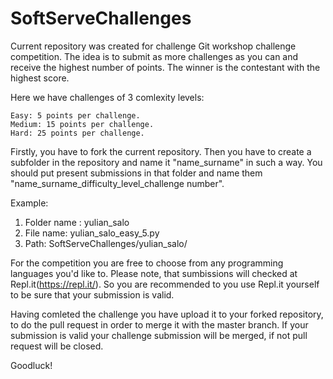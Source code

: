 # SoftServeChallenges

Current repository was created for challenge Git workshop challenge competition. The idea is to submit as more challenges as you can and receive the highest number of points. The winner is the contestant with the highest score.

Here we have challenges of 3 comlexity levels:

    Easy: 5 points per challenge.
    Medium: 15 points per challenge.
    Hard: 25 points per challenge.

Firstly, you have to fork the current repository. Then you have to create a subfolder in the repository and name it "name_surname" in such a way. You should put present submissions in that folder and name them "name_surname_difficulty_level_challenge number".

Example: 
1) Folder name : yulian_salo
2) File name: yulian_salo_easy_5.py
3) Path: SoftServeChallenges/yulian_salo/


For the competition you are free to choose from any programming languages you'd like to. Please note, that sumbissions will checked at Repl.it(https://repl.it/). So you are recommended to you use Repl.it yourself to be sure that your submission is valid.

Having comleted the challenge you have upload it to your forked repository, to do the pull request in order to merge it with the master branch. If your submission is valid your challenge submission will be merged, if not pull request will be closed.

Goodluck!
